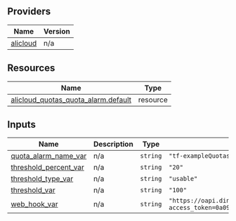 <!-- BEGIN_TF_DOCS -->
## Providers

| Name | Version |
|------|---------|
| <a name="provider_alicloud"></a> [alicloud](#provider\_alicloud) | n/a |

## Resources

| Name | Type |
|------|------|
| [alicloud_quotas_quota_alarm.default](https://registry.terraform.io/providers/hashicorp/alicloud/latest/docs/resources/quotas_quota_alarm) | resource |

## Inputs

| Name | Description | Type | Default | Required |
|------|-------------|------|---------|:--------:|
| <a name="input_quota_alarm_name_var"></a> [quota\_alarm\_name\_var](#input\_quota\_alarm\_name\_var) | n/a | `string` | `"tf-exampleQuotasQuotaAlarmTest2038727"` | no |
| <a name="input_threshold_percent_var"></a> [threshold\_percent\_var](#input\_threshold\_percent\_var) | n/a | `string` | `"20"` | no |
| <a name="input_threshold_type_var"></a> [threshold\_type\_var](#input\_threshold\_type\_var) | n/a | `string` | `"usable"` | no |
| <a name="input_threshold_var"></a> [threshold\_var](#input\_threshold\_var) | n/a | `string` | `"100"` | no |
| <a name="input_web_hook_var"></a> [web\_hook\_var](#input\_web\_hook\_var) | n/a | `string` | `"https://oapi.dingtalk.com/robot/send?access_token=0a09bd617f43d07e8607b258c6cdffbacf0e023f1bbe46cfeb0265127802bf43"` | no |
<!-- END_TF_DOCS -->    